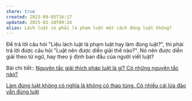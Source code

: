 ```yaml
---
share: true
created: 2023-09-05T16:17
updated: 2025-01-18T09:24
alias: Lách luật có phải là phạm luật một cách đúng luật không?
---
```

Để trả lời câu hỏi "Liệu lách luật là phạm luật hay làm đúng luật?", thì phải trả lời được câu hỏi "Luật nên được diễn giải thế nào?". Nó nên được diễn giải theo từ ngữ, hay theo ý định ban đầu của người viết luật?

Bài chi tiết:: [Nguyên tắc giải thích pháp luật là gì? Có những nguyên tắc nào?](https://luatminhkhue.vn/nguyen-tac-giai-thich-phap-luat.aspx)

[Làm đúng luật không có nghĩa là không có thao túng. Có nhiều cái lừa đảo vẫn đúng luật](./L%C3%A0m%20%C4%91%C3%BAng%20lu%E1%BA%ADt%20kh%C3%B4ng%20c%C3%B3%20ngh%C4%A9a%20l%C3%A0%20kh%C3%B4ng%20c%C3%B3%20thao%20t%C3%BAng.%20C%C3%B3%20nhi%E1%BB%81u%20c%C3%A1i%20l%E1%BB%ABa%20%C4%91%E1%BA%A3o%20v%E1%BA%ABn%20%C4%91%C3%BAng%20lu%E1%BA%ADt.md)